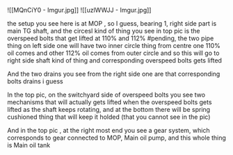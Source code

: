 ![[MQnCiY0 - Imgur.jpg]]
![[uzlWWJJ - Imgur.jpg]]

the setup you see here is at MOP , so I guess, bearing 1, right side part is main TG shaft, and the circesl kind of thing you see in top pic is the overspeed bolts that get lifted at 110% and 112% #pending, the two pipe thing on left side one will have two inner circle thing from centre one 110% oil comes and other 112% oil comes from outer circle and so this will go to right side shaft kind of thing and corresponding overspeed bolts gets lifted

And the two drains you see from the right side one are that corresponding bolts drains i guess

In the top pic, on the switchyard side of overspeed bolts you see two mechanisms that will actually gets lifted when the overspeed bolts gets lifted as the shaft keeps rotating, and at the bottom there will be spring cushioned thing that will keep it holded (that you cannot see in the pic)

And in the top pic , at the right most end you see a gear system, which corresponds to gear connected to MOP, Main oil pump, and this whole thing is Main oil tank



